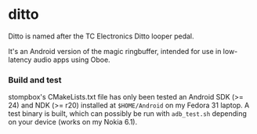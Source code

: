 # ditto

Ditto is named after the TC Electronics Ditto looper pedal.

It's an Android version of the magic ringbuffer, intended for use in low-latency audio apps using Oboe.

### Build and test

stompbox's CMakeLists.txt file has only been tested an Android SDK (>= 24) and NDK (>= r20) installed at `$HOME/Android` on my Fedora 31 laptop. A test binary is built, which can possibly be run with `adb_test.sh` depending on your device (works on my Nokia 6.1).
